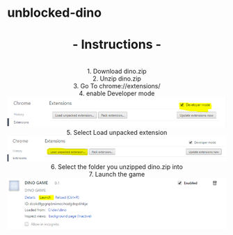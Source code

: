 # unblocked-dino
<center>
   <h1><b> - Instructions - </b></h1>
   <br>
         1.  Download dino.zip
         <br>
          2.  Unzip dino.zip 
          <br>
          3.  Go To chrome://extensions/
          <br>
          4.  enable Developer mode
          <html>
          <br>
          <img src="https://raw.githubusercontent.com/nerdsnook/unblocked-dino/master/help-img/help1.PNG" alt="devmode/help1.png" />
          <br>
          </html>
          5. Select Load unpacked extension
          <html>
          <br>
          <img src="https://raw.githubusercontent.com/nerdsnook/unblocked-dino/master/help-img/help2.PNG" alt="selectfiles/help2.png" />
          <br>
          </html>
          6. Select the folder you unzipped dino.zip into  
          <br>
          7. Launch the game 
          <html>
          <br>
          <img src="https://raw.githubusercontent.com/nerdsnook/unblocked-dino/master/help-img/help3.PNG" alt="enjoy/help3.png" />
          </html>
          </center>
          
